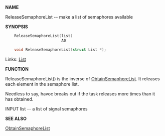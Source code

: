 
**NAME**

ReleaseSemaphoreList -- make a list of semaphores available

**SYNOPSIS**

```c
    ReleaseSemaphoreList(list)
                         A0

    void ReleaseSemaphoreList(struct List *);

```
Links: [List](_007D.md) 

**FUNCTION**

ReleaseSemaphoreList() is the inverse of [ObtainSemaphoreList](ObtainSemaphoreList.md). It
releases each element in the semaphore list.

Needless to say, havoc breaks out if the task releases more times
than it has obtained.

INPUT
list -- a list of signal semaphores

**SEE ALSO**

[ObtainSemaphoreList](ObtainSemaphoreList.md)
